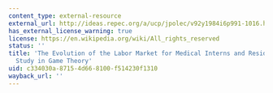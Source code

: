 ```yaml
---
content_type: external-resource
external_url: http://ideas.repec.org/a/ucp/jpolec/v92y1984i6p991-1016.html
has_external_license_warning: true
license: https://en.wikipedia.org/wiki/All_rights_reserved
status: ''
title: 'The Evolution of the Labor Market for Medical Interns and Residents: A Case
  Study in Game Theory'
uid: c334030a-8715-4d66-8100-f514230f1310
wayback_url: ''
---
```

